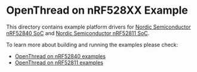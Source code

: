 # OpenThread on nRF528XX Example

This directory contains example platform drivers for [Nordic Semiconductor nRF52840 SoC][nRF52840] and [Nordic Semiconductor nRF52811 SoC][nRF52811].

[nRF52840]: https://www.nordicsemi.com/Products/Low-power-short-range-wireless/nRF52840
[nRF52811]: https://www.nordicsemi.com/Products/Low-power-short-range-wireless/nRF52811

To learn more about building and running the examples please check:
* [OpenThread on nRF52840 examples][nrf52840-page]
* [OpenThread on nRF52811 examples][nrf52811-page]

[nrf52840-page]: ./nrf52840/README.md
[nrf52811-page]: ./nrf52811/README.md